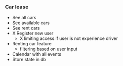 ### Car lease
- See all cars
- See available cars
- See rent cars
- X Register new user
    - X limiting access if user is not experience driver
- Renting car feature
    - filtering based on user input
- Calendar with all events
- Store state in db


